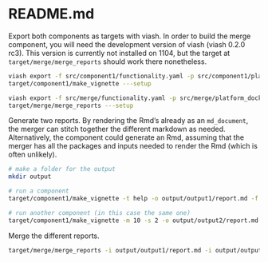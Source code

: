 README.md
================

Export both components as targets with viash. In order to build the
merge component, you will need the development version of viash (viash
0.2.0 rc3). This version is currently not installed on 1104, but the
target at `target/merge/merge_reports` should work there nonetheless.

``` bash
viash export -f src/component1/functionality.yaml -p src/component1/platform_docker.yaml -o target/component1
target/component1/make_vignette ---setup

viash export -f src/merge/functionality.yaml -p src/merge/platform_docker.yaml -o target/merge
target/merge/merge_reports ---setup
```

Generate two reports. By rendering the Rmd’s already as an
`md_document`, the merger can stitch together the different markdown as
needed. Alternatively, the component could generate an Rmd, assuming
that the merger has all the packages and inputs needed to render the Rmd
(which is often unlikely).

``` bash
# make a folder for the output
mkdir output

# run a component
target/component1/make_vignette -t help -o output/output1/report.md -f md_document

# run another component (in this case the same one)
target/component1/make_vignette -m 10 -s 2 -o output/output2/report.md -f md_document
```

Merge the different reports.

``` bash
target/merge/merge_reports -i output/output1/report.md -i output/output2/report.md -o output/book/book.pdf -f "bookdown::pdf_book"
```
